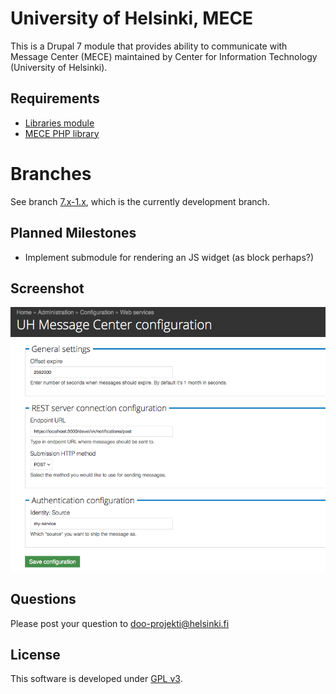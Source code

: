 # University of Helsinki, MECE

This is a Drupal 7 module that provides ability to communicate with Message
Center (MECE) maintained by Center for Information Technology (University of
Helsinki).

## Requirements
* [Libraries module](https://www.drupal.org/project/libraries)
* [MECE PHP library](https://github.com/UniversityofHelsinki/mece-php)

# Branches
See branch [7.x-1.x](https://github.com/UH-StudentServices/uh-mece/tree/7.x-1.x), which is the currently development branch.

## Planned Milestones
* Implement submodule for rendering an JS widget (as block perhaps?)

## Screenshot
![Screenshot of configuration page](screenshot-configuration-example.png "Configuration page")

## Questions
Please post your question to doo-projekti@helsinki.fi

## License
This software is developed under [GPL v3](LICENSE.txt).
